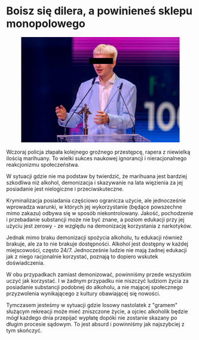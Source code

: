 # Boisz się dilera, a powinieneś sklepu monopolowego

<figure><img src="../../.gitbook/assets/image (26).png" alt=""><figcaption></figcaption></figure>

Wczoraj policja złapała kolejnego groźnego przestępcę, rapera z niewielką ilością marihuany. To wielki sukces naukowej ignorancji i nieracjonalnego reakcjonizmu społeczeństwa.

W sytuacji gdzie nie ma podstaw by twierdzić, że marihuana jest bardziej szkodliwa niż alkohol, demonizacja i skazywanie na lata więzienia za jej posiadanie jest nielogiczne i przeciwskuteczne.

Kryminalizacja posiadania częściowo ogranicza użycie, ale jednocześnie wprowadza warunki, w których jej wykorzystanie (będące powszechne mimo zakazu) odbywa się w sposób niekontrolowany. Jakość, pochodzenie i przebadanie substancji może nie być znane, a poziom edukacji przy jej użyciu jest zerowy - ze względu na demonizację korzystania z narkotyków.

Jednak mimo braku demonizacji spożycia alkoholu, tu edukacji również brakuje, ale za to nie brakuje dostępności. Alkohol jest dostępny w każdej miejscowości, często 24/7. Jednocześnie ludzie nie mają żadnej edukacji jak z niego racjonalnie korzystać, poznają to dopiero wskutek doświadczenia.

W obu przypadkach zamiast demonizować, powinniśmy przede wszystkim uczyć jak korzystać. I w żadnym przypadku nie niszczyć ludziom życia za posiadanie substancji podobnej do alkoholu, a nie mającej społecznego przyzwolenia wynikającego z kultury obawiającej się nowości.

Tymczasem jesteśmy w sytuacji gdzie losowy nastolatek z "gramem" służącym rekreacji może mieć zniszczone życie, a ojciec alkoholik będzie mógł każdego dnia przepijać wypłatę dopóki nie zostanie skazany po długim procesie sądowym. To jest absurd i powinniśmy jak najszybciej z tym skończyć.
